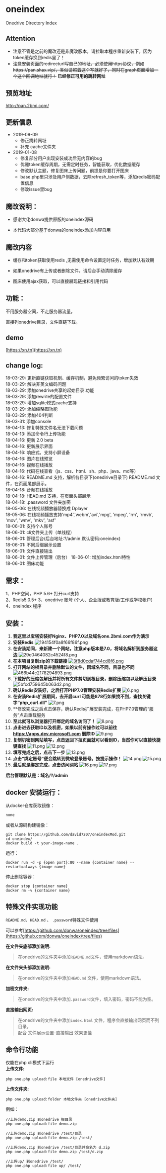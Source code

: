 # oneindex
Onedrive Directory Index

## Attention
 - 注意不管是之前的魔改还是非魔改版本，请拉取本程序重新安装下，因为token缓存换到redis里了！
 - ~~注意安装页面的redirecturl写自己的地址，必须使用https协议，例如https://pan.shax.vip/，类似请照着这个写就好了，同时在graph页面增加一个这个回调地址就行！~~ **已经修正可用的跳转网址**

## 预览地址
http://pan.2bmi.com/

## 更新信息
- 2019-09-09
  - 修正跳转网址
  - 补充 cache文件夹
- 2019-01-08
  - 修复部分用户出现安装成功后无内容的bug
  - 优雅token缓存周期，无需定时任务，智能获取，优化数据缓存
  - 修改默认主题，修复图床上传问题，前提是你要打开图床
  - base.php里只涉及用户侧数据，去除refresh_token等，添加redis密码配置信息
  - 修改issue里bug

## 魔改说明：
- 感谢大佬donwa提供原版的oneindex源码

- 本代码大部分基于donwa的oneindex添加内容自用

## 魔改内容
- 缓存和token获取使用redis ,无需使用命令设置定时任务，增加默认有效期  

- 如果onedrive有上传或者删除文件，请后台手动清除缓存

- 图床使用ajax获取，可以直接展现链接和引用代码

## 功能：
不用服务器空间，不走服务器流量，  

直接列onedrive目录，文件直链下载。  

## demo
[https://xn.tn](https://xn.tn)  

## change log:  
18-03-29: 更新直链获取机制、缓存机制，避免频繁访问的token失效  
18-03-29: 解决非英文编码问题  
18-03-29: 添加onedrive共享的起始目录 功能  
18-03-29: 添加rewrite的配置文件  
18-03-29: 增加sqlite模式cache支持  
18-03-29: 添加缩略图功能  
18-03-29: 添加404判断  
18-03-31: 添加console  
18-04-13: 修复特殊文件名无法下载问题  
18-04-13: 添加命令行上传功能  
18-04-16: 更新 2.0 beta  
18-04-16: 更新展示界面  
18-04-16: 响应式，支持小屏设备  
18-04-16: 图片在线预览  
18-04-16: 视频在线播放  
18-04-16: 代码在线查看（js、css、html、sh、php、java、md等）  
18-04-16: README.md 支持，解析各目录下(onedirive目录下) README.md 文件，在页面尾部展示。  
18-04-18: 音频在线播放  
18-04-18: HEAD.md 支持，在页面头部展示   
18-04-18: .password 文件夹加密  
18-05-06: 在线视频播放器替换成 Dplayer  
18-05-06: 在线视频播放支持'mp4','webm','avi','mpg', 'mpeg', 'rm', 'rmvb', 'mov', 'wmv', 'mkv', 'asf'  
18-06-01: 支持个人账号  
18-06-01: cli文件夹上传（单线程）  
18-06-01: 管理后台(后台地址:?/admin 默认密码:oneindex)  
18-06-01: 不同后缀展示设置  
18-06-01: 文件直接输出  
18-06-01: 文件上传管理（后台） 
18-06-01: 增加index.html特性   
18-06-01: 图床功能   

## 需求：
1、PHP空间，PHP 5.6+ 打开curl支持  
2、Redis5.0.5+
3、onedrive 账号 (个人、企业版或教育版/工作或学校帐户)  
4、oneindex 程序

## 安装：
1. **我这里以宝塔安装好Nginx、PHP7.0以及域名one.2bmi.com作为演示**
2. **安装Redis**
![194154f0a8f66f86f.png](https://www.z4a.net/images/2019/11/02/194154f0a8f66f86f.png)
3. **在安装期间，来新建一个网站，注意php版本是7.0，将域名解析到服务器这边**
![29e0464082c4524f8.png](https://www.z4a.net/images/2019/11/02/29e0464082c4524f8.png)
4. **在本项目复制zip的下载链接**
[![3f8d0cdaf744cd8f6.png](https://www.z4a.net/images/2019/11/02/3f8d0cdaf744cd8f6.png)](https://www.z4a.net/image/UpoCcw)
5. **打开网站的根目录并删除默认的文件，因域名不同，目录也不同**
![466b44c2178294893.png](https://www.z4a.net/images/2019/11/02/466b44c2178294893.png)
6. **下载好的压缩包解压并将所有文件剪切到根目录，删除压缩包以及解压目录**
![5bfcd759645b063d2.png](https://www.z4a.net/images/2019/11/02/5bfcd759645b063d2.png)
7. **确认Redis安装好，之后打开PHP7.0管理安装Redis扩展**
![6.png](https://www.z4a.net/images/2019/11/02/6.png)
8. **在安装Redis扩展期间，去开启curl 可能是878行如果找不到，查找关键字“php_curl.dll”**
![7.png](https://www.z4a.net/images/2019/11/02/7.png)
9. **修改完成之后点击保存，确认Redis扩展安装完成，在PHP7.0管理的“服务”点击重载服务
10. **至此就可以浏览器打开绑定的域名访问了！**
![8.png](https://www.z4a.net/images/2019/11/02/8.png)
11. **点击进去获取ID以及机密，如果以前有操作过可以前往 https://apps.dev.microsoft.com 删除ID**
![9.png](https://www.z4a.net/images/2019/11/02/9.png)
12. **复制机密到网站填写，点击返回下拉页面就可以看到ID，当然你可以直接快捷键查找**
![11.png](https://www.z4a.net/images/2019/11/02/11.png)
![12.png](https://www.z4a.net/images/2019/11/02/12.png)
13. **填写完成之后，点击下一步**
![13.png](https://www.z4a.net/images/2019/11/02/13.png)
14. **点击“绑定账号”便会跳转到微软登录账号。按提示操作！**
![14.png](https://www.z4a.net/images/2019/11/02/14.png)
![15.png](https://www.z4a.net/images/2019/11/02/15.png)
15. **最后就是绑定完成，点击访问网站**
![16.png](https://www.z4a.net/images/2019/11/02/16.png)
![17.png](https://www.z4a.net/images/2019/11/02/17.png)

**后台管理默认是：域名/?/admin**

## docker 安装运行：

从docker仓库获取镜像：
```sh
none
```

或者从源码构建镜像：

```shell
git clone https://github.com/david7207/oneindexMod.git
cd oneindex/
docker build -t your-image-name .
```

运行：

```shell
docker run -d -p {open port}:80 --name {container name} --restart=always {image name}
```

停止删除容器：

```shell
docker stop {container name}
docker rm -v {container name}
```

## 特殊文件实现功能  
` README.md `、`HEAD.md` 、 `.password`特殊文件使用  

可以参考[https://github.com/donwa/oneindex/tree/files](https://github.com/donwa/oneindex/tree/files)  

**在文件夹底部添加说明:**  
>在onedrive的文件夹中添加` README.md `文件，使用markdown语法。  

**在文件夹头部添加说明:**  
>在onedrive的文件夹中添加`HEAD.md` 文件，使用markdown语法。  

**加密文件夹:**  
>在onedrive的文件夹中添加`.password`文件，填入密码，密码不能为空。  

**直接输出网页:**  
>在onedrive的文件夹中添加`index.html` 文件，程序会直接输出网页而不列目录。  
>配合 文件展示设置-直接输出 效果更佳  

## 命令行功能  
仅能在php cli模式下运行  
**上传文件:**  
```
php one.php upload:file 本地文件 [onedrive文件]
```


**上传文件夹:**  
```
php one.php upload:folder 本地文件夹 [onedrive文件夹]
```

例如：  
```
//上传demo.zip 到onedrive 根目录  
php one.php upload:file demo.zip  

//上传demo.zip 到onedrive /test/目录  
php one.php upload:file demo.zip /test/  

//上传demo.zip 到onedrive /test/目录并命名为 d.zip  
php one.php upload:file demo.zip /test/d.zip  

//上传up/ 到onedrive /test/  
php one.php upload:file up/ /test/
```
